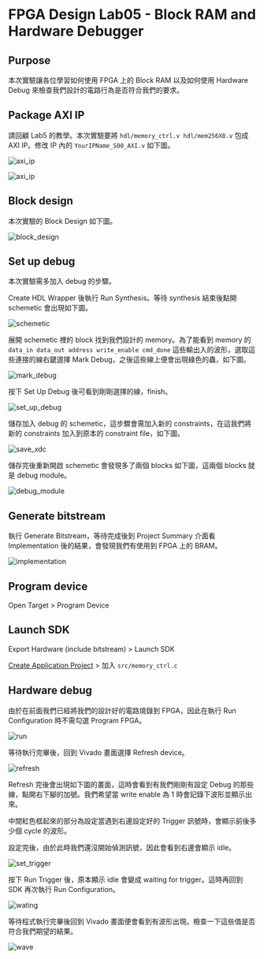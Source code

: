 FPGA Design Lab05 - Block RAM and Hardware Debugger
=================
## Purpose

本次實驗讓各位學習如何使用 FPGA 上的 Block RAM 以及如何使用 Hardware Debug 來檢查我們設計的電路行為是否符合我們的要求。

## Package AXI IP
請回顧 Lab5 的教學。本次實驗要將 `hdl/memory_ctrl.v hdl/mem256X8.v` 包成 AXI IP。修改 IP 內的 `YourIPName_S00_AXI.v` 如下圖。

![axi_ip](images/axi_ip_1.png)  

![axi_ip](images/axi_ip_2.png)  

## Block design

本次實驗的 Block Design 如下圖。

![block_design](images/block_design.png)

## Set up debug
本次實驗需多加入 debug 的步驟。

 Create HDL Wrapper 後執行 Run Synthesis。等待 synthesis 結束後點開 schemetic 會出現如下圖。

![schemetic](images/schemetic.png)

展開 schemetic 裡的 block 找到我們設計的 memory。為了能看到 memory 的 `data_in data_out address write_enable cmd_done` 這些輸出入的波形，選取這些連接的線右鍵選擇 Mark Debug，之後這些線上便會出現綠色的蟲，如下圖。

![mark_debug](images/mark_debug.png)

按下 Set Up Debug 後可看到剛剛選擇的線，finish。

![set_up_debug](images/set_up_debug.png)

儲存加入 debug 的 schemetic，這步驟會需加入新的 constraints，在這我們將新的 constraints 加入到原本的 constraint file，如下圖。

![save_xdc](images/save_xdc.png)

儲存完後重新開啟 schemetic 會發現多了兩個 blocks 如下圖，這兩個 blocks 就是 debug module。

![debug_module](images/debug_module.png)

## Generate bitstream

執行 Generate Bitstream，等待完成後到 Project Summary 介面看 Implementation 後的結果，會發現我們有使用到 FPGA 上的 BRAM。

![implementation](images/implementation.png)

## Program device

Open Target > Program Device

## Launch SDK

Export Hardware (include bitstream) > Launch SDK

[Create Application Project](https://github.com/ncku-vlsilab/FPGA_Design/tree/master/Lab03/Lab3-1#step-6-write-a-hello-world-program) > 加入 `src/memory_ctrl.c`

## Hardware debug

由於在前面我們已經將我們的設計好的電路燒錄到 FPGA，因此在執行 Run Configuration 時不需勾選 Program FPGA。

![run](images/run.png)

等待執行完畢後，回到 Vivado 畫面選擇 Refresh device。

![refresh](images/refresh.png)

Refresh 完後會出現如下圖的畫面，這時會看到有我們剛剛有設定 Debug 的那些線，點開右下腳的加號。我們希望當 write enable 為 1 時會記錄下波形並顯示出來。

中間紅色框起來的部分為設定當遇到右邊設定好的 Trigger 訊號時，會顯示前後多少個 cycle 的波形。

設定完後，由於此時我們還沒開始偵測訊號，因此會看到右邊會顯示 idle。

![set_trigger](images/set_trigger.png)

按下 Run Trigger 後，原本顯示 idle 會變成 waiting for trigger。這時再回到 SDK 再次執行 Run Configuration。

![wating](images/waiting.png)

等待程式執行完畢後回到 Vivado 畫面便會看到有波形出現。檢查一下這些值是否符合我們期望的結果。

![wave](images/wave.png)
